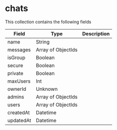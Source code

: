 # chats

 This collection contains the following fields

 | Field | Type | Description |
 | ----- | ---- | ----------- |
| name | String |  |
| messages | Array of ObjectIds |  |
| isGroup | Boolean |  |
| secure | Boolean |  |
| private | Boolean |  |
| maxUsers | Int |  |
| ownerId | Unknown |  |
| admins | Array of ObjectIds |  |
| users | Array of ObjectIds |  |
| createdAt | Datetime |  |
| updatedAt | Datetime |  |
